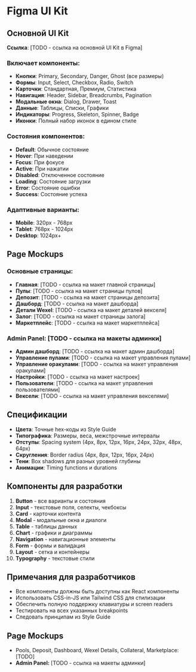 # Figma UI Kit

## Основной UI Kit

**Ссылка**: [TODO - ссылка на основной UI Kit в Figma]

### Включает компоненты:

- **Кнопки**: Primary, Secondary, Danger, Ghost (все размеры)
- **Формы**: Input, Select, Checkbox, Radio, Switch
- **Карточки**: Стандартная, Премиум, Статистика
- **Навигация**: Header, Sidebar, Breadcrumbs, Pagination
- **Модальные окна**: Dialog, Drawer, Toast
- **Данные**: Таблицы, Списки, Графики
- **Индикаторы**: Progress, Skeleton, Spinner, Badge
- **Иконки**: Полный набор иконок в едином стиле

### Состояния компонентов:

- **Default**: Обычное состояние
- **Hover**: При наведении
- **Focus**: При фокусе
- **Active**: При нажатии
- **Disabled**: Отключенное состояние
- **Loading**: Состояние загрузки
- **Error**: Состояние ошибки
- **Success**: Состояние успеха

### Адаптивные варианты:

- **Mobile**: 320px - 768px
- **Tablet**: 768px - 1024px
- **Desktop**: 1024px+

## Page Mockups

### Основные страницы:

- **Главная**: [TODO - ссылка на макет главной страницы]
- **Пулы**: [TODO - ссылка на макет страницы пулов]
- **Депозит**: [TODO - ссылка на макет страницы депозита]
- **Дашборд**: [TODO - ссылка на макет дашборда]
- **Детали Wexel**: [TODO - ссылка на макет деталей векселя]
- **Залог**: [TODO - ссылка на макет страницы залога]
- **Маркетплейс**: [TODO - ссылка на макет маркетплейса]

### **Admin Panel**: [TODO - ссылка на макеты админки]

- **Админ дашборд**: [TODO - ссылка на макет админ дашборда]
- **Управление пулами**: [TODO - ссылка на макет управления пулами]
- **Управление оракулами**: [TODO - ссылка на макет управления оракулами]
- **Настройки**: [TODO - ссылка на макет настроек]
- **Пользователи**: [TODO - ссылка на макет управления пользователями]
- **Вексели**: [TODO - ссылка на макет управления векселями]

## Спецификации

- **Цвета**: Точные hex-коды из Style Guide
- **Типографика**: Размеры, веса, межстрочные интервалы
- **Отступы**: Spacing system (4px, 8px, 12px, 16px, 24px, 32px, 48px, 64px)
- **Скругления**: Border radius (4px, 8px, 12px, 16px, 24px)
- **Тени**: Box shadows для разных уровней глубины
- **Анимации**: Timing functions и durations

## Компоненты для разработки

1. **Button** - все варианты и состояния
2. **Input** - текстовые поля, селекты, чекбоксы
3. **Card** - карточки контента
4. **Modal** - модальные окна и диалоги
5. **Table** - таблицы данных
6. **Chart** - графики и диаграммы
7. **Navigation** - навигационные элементы
8. **Form** - формы и валидация
9. **Layout** - сетка и контейнеры
10. **Typography** - текстовые стили

## Примечания для разработчиков

- Все компоненты должны быть доступны как React компоненты
- Использовать CSS-in-JS или Tailwind CSS для стилизации
- Обеспечить полную поддержку клавиатуры и screen readers
- Тестировать на всех указанных breakpoints
- Следовать принципам из Style Guide

## Page Mockups

- Pools, Deposit, Dashboard, Wexel Details, Collateral, Marketplace: [TODO]
- **Admin Panel:** [TODO - ссылка на макеты админки]
